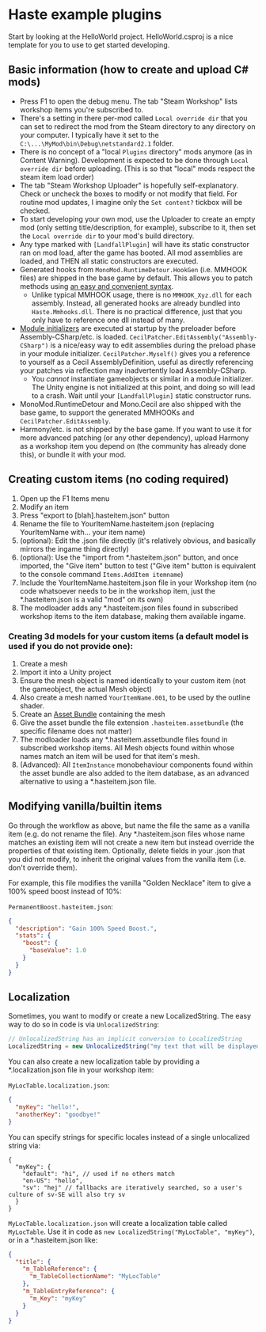 ﻿Haste example plugins
===

Start by looking at the HelloWorld project. HelloWorld.csproj is a nice template for you to use to get started developing.

## Basic information (how to create and upload C# mods)

- Press F1 to open the debug menu. The tab "Steam Workshop" lists workshop items you're subscribed to.
- There's a setting in there per-mod called `Local override dir` that you can set to redirect the mod from the Steam directory to any directory on your computer. I typically have it set to the `C:\...\MyMod\bin\Debug\netstandard2.1` folder.
- There is no concept of a "local `Plugins` directory" mods anymore (as in Content Warning). Development is expected to be done through `Local override dir` before uploading. (This is so that "local" mods respect the steam item load order)
- The tab  "Steam Workshop Uploader" is hopefully self-explanatory. Check or uncheck the boxes to modify or not modify that field. For routine mod updates, I imagine only the `Set content?` tickbox will be checked.
- To start developing your own mod, use the Uploader to create an empty mod (only setting title/description, for example), subscribe to it, then set the `Local override dir` to your mod's build directory.
- Any type marked with `[LandfallPlugin]` will have its static constructor ran on mod load, after the game has booted. All mod assemblies are loaded, and THEN all static constructors are executed.
- Generated hooks from `MonoMod.RuntimeDetour.HookGen` (i.e. MMHOOK files) are shipped in the base game by default. This allows you to patch methods using [an easy and convenient syntax](https://monomod.dev/docs/RuntimeDetour.HookGen/Usage.html).
  - Unlike typical MMHOOK usage, there is no `MMHOOK_Xyz.dll` for each assembly. Instead, all generated hooks are already bundled into `Haste.Mmhooks.dll`. There is no practical difference, just that you only have to reference one dll instead of many.
- [Module initializers](https://learn.microsoft.com/en-us/dotnet/csharp/language-reference/proposals/csharp-9.0/module-initializers) are executed at startup by the preloader before Assembly-CSharp/etc. is loaded. `CecilPatcher.EditAssembly("Assembly-CSharp")` is a nice/easy way to edit assemblies during the preload phase in your module initializer. `CecilPatcher.Myself()` gives you a reference to yourself as a Cecil AssemblyDefinition, useful as directly referencing your patches via reflection may inadvertently load Assembly-CSharp.
  - You *cannot* instantiate gameobjects or similar in a module initializer. The Unity engine is not initialized at this point, and doing so will lead to a crash. Wait until your `[LandfallPlugin]` static constructor runs.
- MonoMod.RuntimeDetour and Mono.Cecil are also shipped with the base game, to support the generated MMHOOKs and `CecilPatcher.EditAssembly`.
- Harmony/etc. is not shipped by the base game. If you want to use it for more advanced patching (or any other dependency), upload Harmony as a workshop item you depend on (the community has already done this), or bundle it with your mod.

## Creating custom items (no coding required)

1) Open up the F1 Items menu
2) Modify an item
3) Press "export to \[blah\].hasteitem.json" button
4) Rename the file to YourItemName.hasteitem.json (replacing YourItemName with... your item name)
5) (optional): Edit the .json file directly (it's relatively obvious, and basically mirrors the ingame thing directly)
6) (optional): Use the "import from \*.hasteitem.json" button, and once imported, the "Give item" button to test ("Give item" button is equivalent to the console command `Items.AddItem itemname`)
7) Include the YourItemName.hasteitem.json file in your Workshop item (no code whatsoever needs to be in the workshop item, just the \*.hasteitem.json is a valid "mod" on its own)
8) The modloader adds any \*.hasteitem.json files found in subscribed workshop items to the item database, making them available ingame.

### Creating 3d models for your custom items (a default model is used if you do not provide one):

1) Create a mesh
2) Import it into a Unity project
3) Ensure the mesh object is named identically to your custom item (not the gameobject, the actual Mesh object)
4) Also create a mesh named `YourItemName.001`, to be used by the outline shader.
5) Create an [Asset Bundle](https://docs.unity3d.com/Manual/AssetBundlesIntro.html) containing the mesh
6) Give the asset bundle the file extension `.hasteitem.assetbundle` (the specific filename does not matter)
7) The modloader loads any \*.hasteitem.assetbundle files found in subscribed workshop items. All Mesh objects found within whose names match an item will be used for that item's mesh.
8) (Advanced): All `ItemInstance` monobehaviour components found within the asset bundle are also added to the item database, as an advanced alternative to using a \*.hasteitem.json file.

## Modifying vanilla/builtin items

Go through the workflow as above, but name the file the same as a vanilla item (e.g. do not rename the file). Any \*.hasteitem.json files whose name matches an existing item will not create a new item but instead override the properties of that existing item. Optionally, delete fields in your .json that you did not modify, to inherit the original values from the vanilla item (i.e. don't override them).

For example, this file modifies the vanilla "Golden Necklace" item to give a 100% speed boost instead of 10%:

`PermanentBoost.hasteitem.json`:

```json
{
  "description": "Gain 100% Speed Boost.",
  "stats": {
    "boost": {
      "baseValue": 1.0
    }
  }
}
```

## Localization

Sometimes, you want to modify or create a new LocalizedString. The easy way to do so in code is via `UnlocalizedString`:

```csharp
// UnlocalizedString has an implicit conversion to LocalizedString
LocalizedString = new UnlocalizedString("my text that will be displayed in all locales");
```

You can also create a new localization table by providing a \*.localization.json file in your workshop item:

`MyLocTable.localization.json`:

```json
{
  "myKey": "hello!",
  "anotherKey": "goodbye!"
}
```

You can specify strings for specific locales instead of a single unlocalized string via:

```jsonc
{
  "myKey": {
    "default": "hi", // used if no others match
    "en-US": "hello",
    "sv": "hej" // fallbacks are iteratively searched, so a user's culture of sv-SE will also try sv
  }
}
```

`MyLocTable.localization.json` will create a localization table called `MyLocTable`. Use it in code as `new LocalizedString("MyLocTable", "myKey")`, or in a \*.hasteitem.json like:

```json
{
  "title": {
    "m_TableReference": {
      "m_TableCollectionName": "MyLocTable"
    },
    "m_TableEntryReference": {
      "m_Key": "myKey"
    }
  }
}
```
